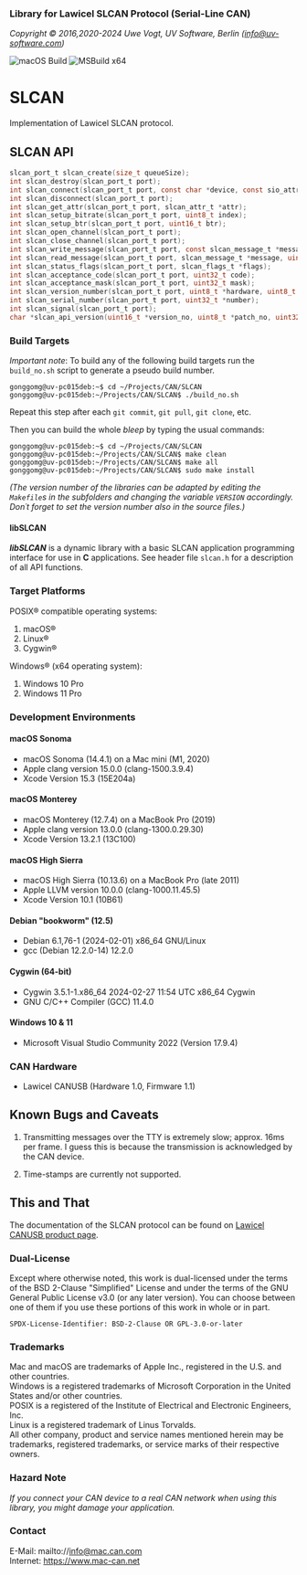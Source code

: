 ### Library for Lawicel SLCAN Protocol (Serial-Line CAN)

_Copyright &copy; 2016,2020-2024 Uwe Vogt, UV Software, Berlin (info@uv-software.com)_

![macOS Build](https://github.com/mac-can/SLCAN/actions/workflows/macOS-Build.yml/badge.svg)
![MSBuild x64](https://github.com/mac-can/SLCAN/actions/workflows/msbuild-x64.yml/badge.svg)

# SLCAN

Implementation of Lawicel SLCAN protocol.

## SLCAN API

```C
slcan_port_t slcan_create(size_t queueSize);
int slcan_destroy(slcan_port_t port);
int slcan_connect(slcan_port_t port, const char *device, const sio_attr_t *attr);
int slcan_disconnect(slcan_port_t port);
int slcan_get_attr(slcan_port_t port, slcan_attr_t *attr);
int slcan_setup_bitrate(slcan_port_t port, uint8_t index);
int slcan_setup_btr(slcan_port_t port, uint16_t btr);
int slcan_open_channel(slcan_port_t port);
int slcan_close_channel(slcan_port_t port);
int slcan_write_message(slcan_port_t port, const slcan_message_t *message, uint16_t timeout);
int slcan_read_message(slcan_port_t port, slcan_message_t *message, uint16_t timeout);
int slcan_status_flags(slcan_port_t port, slcan_flags_t *flags);
int slcan_acceptance_code(slcan_port_t port, uint32_t code);
int slcan_acceptance_mask(slcan_port_t port, uint32_t mask);
int slcan_version_number(slcan_port_t port, uint8_t *hardware, uint8_t *software);
int slcan_serial_number(slcan_port_t port, uint32_t *number);
int slcan_signal(slcan_port_t port);
char *slcan_api_version(uint16_t *version_no, uint8_t *patch_no, uint32_t *build_no);
```

### Build Targets

_Important note_: To build any of the following build targets run the `build_no.sh` script to generate a pseudo build number.
```
gonggomg@uv-pc015deb:~$ cd ~/Projects/CAN/SLCAN
gonggomg@uv-pc015deb:~/Projects/CAN/SLCAN$ ./build_no.sh
```
Repeat this step after each `git commit`, `git pull`, `git clone`, etc.

Then you can build the whole _bleep_ by typing the usual commands:
```
gonggomg@uv-pc015deb:~$ cd ~/Projects/CAN/SLCAN
gonggomg@uv-pc015deb:~/Projects/CAN/SLCAN$ make clean
gonggomg@uv-pc015deb:~/Projects/CAN/SLCAN$ make all
gonggomg@uv-pc015deb:~/Projects/CAN/SLCAN$ sudo make install
```
_(The version number of the libraries can be adapted by editing the `Makefile`s in the subfolders and changing the variable `VERSION` accordingly.  Don´t forget to set the version number also in the source files.)_

#### libSLCAN

___libSLCAN___ is a dynamic library with a basic SLCAN application programming interface for use in __C__ applications.
See header file `slcan.h` for a description of all API functions.

### Target Platforms

POSIX&reg; compatible operating systems:

1. macOS&reg;
1. Linux&reg;
1. Cygwin&reg;

Windows&reg; (x64 operating system):

1. Windows 10 Pro
1. Windows 11 Pro

### Development Environments

#### macOS Sonoma

- macOS Sonoma (14.4.1) on a Mac mini (M1, 2020)
- Apple clang version 15.0.0 (clang-1500.3.9.4)
- Xcode Version 15.3 (15E204a)

#### macOS Monterey

- macOS Monterey (12.7.4) on a MacBook Pro (2019)
- Apple clang version 13.0.0 (clang-1300.0.29.30)
- Xcode Version 13.2.1 (13C100)

#### macOS High Sierra

- macOS High Sierra (10.13.6) on a MacBook Pro (late 2011)
- Apple LLVM version 10.0.0 (clang-1000.11.45.5)
- Xcode Version 10.1 (10B61)

#### Debian "bookworm" (12.5)

- Debian 6.1,76-1 (2024-02-01) x86_64 GNU/Linux
- gcc (Debian 12.2.0-14) 12.2.0

#### Cygwin (64-bit)

- Cygwin 3.5.1-1.x86_64 2024-02-27 11:54 UTC x86_64 Cygwin
- GNU C/C++ Compiler (GCC) 11.4.0

#### Windows 10 & 11

- Microsoft Visual Studio Community 2022 (Version 17.9.4)

### CAN Hardware

- Lawicel CANUSB (Hardware 1.0, Firmware 1.1)

## Known Bugs and Caveats

1. Transmitting messages over the TTY is extremely slow; approx. 16ms per frame.
   I guess this is because the transmission is acknowledged by the CAN device.

2. Time-stamps are currently not supported.

## This and That

The documentation of the SLCAN protocol can be found on [Lawicel CANUSB product page](https://www.canusb.com/products/canusb).

### Dual-License

Except where otherwise noted, this work is dual-licensed under the terms of the BSD 2-Clause "Simplified" License
and under the terms of the GNU General Public License v3.0 (or any later version).
You can choose between one of them if you use these portions of this work in whole or in part.

`SPDX-License-Identifier: BSD-2-Clause OR GPL-3.0-or-later`

### Trademarks

Mac and macOS are trademarks of Apple Inc., registered in the U.S. and other countries. \
Windows is a registered trademarks of Microsoft Corporation in the United States and/or other countries. \
POSIX is a registered of the Institute of Electrical and Electronic Engineers, Inc. \
Linux is a registered trademark of Linus Torvalds. \
All other company, product and service names mentioned herein may be trademarks, registered trademarks, or service marks of their respective owners.

### Hazard Note

_If you connect your CAN device to a real CAN network when using this library, you might damage your application._

### Contact

E-Mail: mailto://info@mac.can.com \
Internet: https://www.mac-can.net
